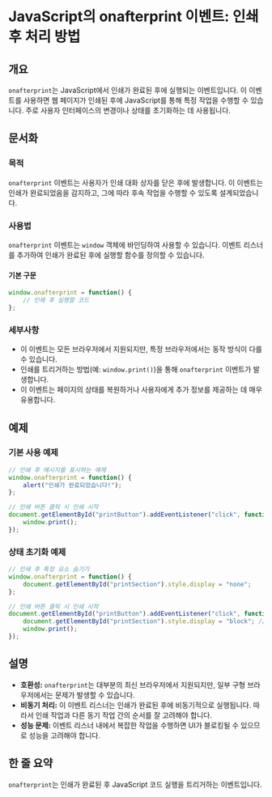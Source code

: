 <!--
Meta Description: # JavaScript의 onafterprint 이벤트: 인쇄 후 처리 방법 ## 개요 `onafterprint`는 JavaScript에서 인쇄가 완료된 후에 실행되는 이벤트입니다. 이 이벤트를 사용하면 웹 페이지가 인쇄된 후에 JavaScript를 통해 특정 작업을 ...
Meta Keywords: onafterprint, window, 인쇄가, 있습니다, 이벤트는
-->

# JavaScript의 onafterprint 이벤트: 인쇄 후 처리 방법

## 개요
`onafterprint`는 JavaScript에서 인쇄가 완료된 후에 실행되는 이벤트입니다. 이 이벤트를 사용하면 웹 페이지가 인쇄된 후에 JavaScript를 통해 특정 작업을 수행할 수 있습니다. 주로 사용자 인터페이스의 변경이나 상태를 초기화하는 데 사용됩니다.

## 문서화
### 목적
`onafterprint` 이벤트는 사용자가 인쇄 대화 상자를 닫은 후에 발생합니다. 이 이벤트는 인쇄가 완료되었음을 감지하고, 그에 따라 후속 작업을 수행할 수 있도록 설계되었습니다.

### 사용법
`onafterprint` 이벤트는 `window` 객체에 바인딩하여 사용할 수 있습니다. 이벤트 리스너를 추가하여 인쇄가 완료된 후에 실행할 함수를 정의할 수 있습니다.

#### 기본 구문
```javascript
window.onafterprint = function() {
    // 인쇄 후 실행할 코드
};
```

### 세부사항
- 이 이벤트는 모든 브라우저에서 지원되지만, 특정 브라우저에서는 동작 방식이 다를 수 있습니다.
- 인쇄를 트리거하는 방법(예: `window.print()`)을 통해 `onafterprint` 이벤트가 발생합니다.
- 이 이벤트는 페이지의 상태를 복원하거나 사용자에게 추가 정보를 제공하는 데 매우 유용합니다.

## 예제
### 기본 사용 예제
```javascript
// 인쇄 후 메시지를 표시하는 예제
window.onafterprint = function() {
    alert("인쇄가 완료되었습니다!");
};

// 인쇄 버튼 클릭 시 인쇄 시작
document.getElementById("printButton").addEventListener("click", function() {
    window.print();
});
```

### 상태 초기화 예제
```javascript
// 인쇄 후 특정 요소 숨기기
window.onafterprint = function() {
    document.getElementById("printSection").style.display = "none";
};

// 인쇄 버튼 클릭 시 인쇄 시작
document.getElementById("printButton").addEventListener("click", function() {
    document.getElementById("printSection").style.display = "block"; // 인쇄할 섹션 표시
    window.print();
});
```

## 설명
- **호환성:** `onafterprint`는 대부분의 최신 브라우저에서 지원되지만, 일부 구형 브라우저에서는 문제가 발생할 수 있습니다.
- **비동기 처리:** 이 이벤트 리스너는 인쇄가 완료된 후에 비동기적으로 실행됩니다. 따라서 인쇄 작업과 다른 동기 작업 간의 순서를 잘 고려해야 합니다.
- **성능 문제:** 이벤트 리스너 내에서 복잡한 작업을 수행하면 UI가 블로킹될 수 있으므로 성능을 고려해야 합니다.

## 한 줄 요약
`onafterprint`는 인쇄가 완료된 후 JavaScript 코드 실행을 트리거하는 이벤트입니다.